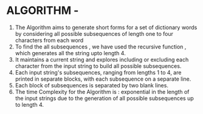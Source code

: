 # ALGORITHM - 
1. The Algorithm aims to generate short forms for a set of dictionary words by considering all possible subsequences of length one to four characters from each word
2. To find the all subsequences , we have used the recursive function , which generates all the string upto length 4.
3. It maintains a current string and explores including or excluding each character from the input string to build all possible subsequences.
4. Each input string's subsequences, ranging from lengths 1 to 4, are printed in separate blocks, with each subsequence on a separate line.
5. Each block of subsequences is separated by two blank lines.
6. The time Complexity for the Algorithm is : exponential in the length of the input strings due to the generation of all possible subsequences up to length 4.

